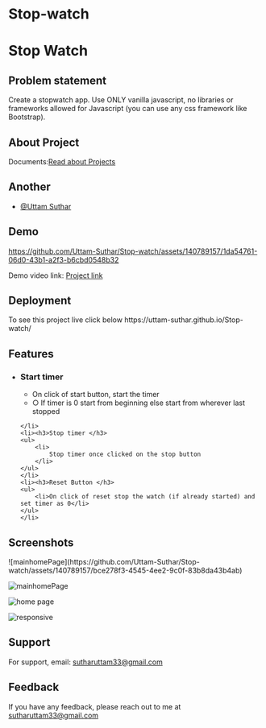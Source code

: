 # Stop-watch
<h1>Stop Watch</h1>
<h2>Problem statement</h2>
<p>
    Create a stopwatch app. Use ONLY vanilla javascript, no libraries or frameworks allowed for
    Javascript (you can use any css framework like Bootstrap).
</p>

<h2>About Project</h2>

<p>Documents:<a
        href="https://github.com/Uttam-Suthar/Stop-watch/blob/main/MASTER%20JS%20Test%205%20-%20Stop%20watch%20(1).pdf">Read
        about
        Projects</a></p>

<h2>Another</h2>
<ul>
    <li><a href="https://github.com/Uttam-Suthar">@Uttam Suthar</a></li>
</ul>


<h2>Demo</h2>


https://github.com/Uttam-Suthar/Stop-watch/assets/140789157/1da54761-06d0-43b1-a2f3-b6cbd0548b32



<p>Demo video link: <a href="https://uttam-suthar.github.io/Stop-watch/">Project link</a> </p>

<h2>Deployment</h2>

<p>To see this project live click below <Link:sp>https://uttam-suthar.github.io/Stop-watch/</Link:sp>
</p>

<h2>Features</h2>

<ul>
    <li>
        <h3>Start timer</h3>
        <ul>
            <li>On click of start button, start the timer</li>
            <li> ○ If timer is 0 start from beginning else start from wherever last stopped
            </li>
        </ul>

    </li>
    <li><h3>Stop timer </h3>
    <ul>
        <li>
            Stop timer once clicked on the stop button
        </li>
    </ul>
    </li>
    <li><h3>Reset Button </h3>
    <ul>
        <li>On click of reset stop the watch (if already started) and set timer as 0</li>
    </ul>
    </li>

</ul>


<h2>Screenshots</h2>
![mainhomePage](https://github.com/Uttam-Suthar/Stop-watch/assets/140789157/bce278f3-4545-4ee2-9c0f-83b8da43b4ab)

![mainhomePage](https://github.com/Uttam-Suthar/Stop-watch/assets/140789157/ff1220e5-8ee1-493b-b6df-5c025b61a726)

![home page](https://github.com/Uttam-Suthar/Stop-watch/assets/140789157/2eb91034-e704-4c3b-ba13-bff416ec99df)

![responsive](https://github.com/Uttam-Suthar/Stop-watch/assets/140789157/f23190cd-d3ac-4954-a983-69ad26658e8b)

<h2>Support</h2>
<p>For support, email: <a href="sutharuttam33@gmail.com">sutharuttam33@gmail.com</a></p>

<h2>Feedback</h2>

<p>If you have any feedback, please reach out to me at <a href="sutharuttam33@gmail.com">sutharuttam33@gmail.com</a></p>
